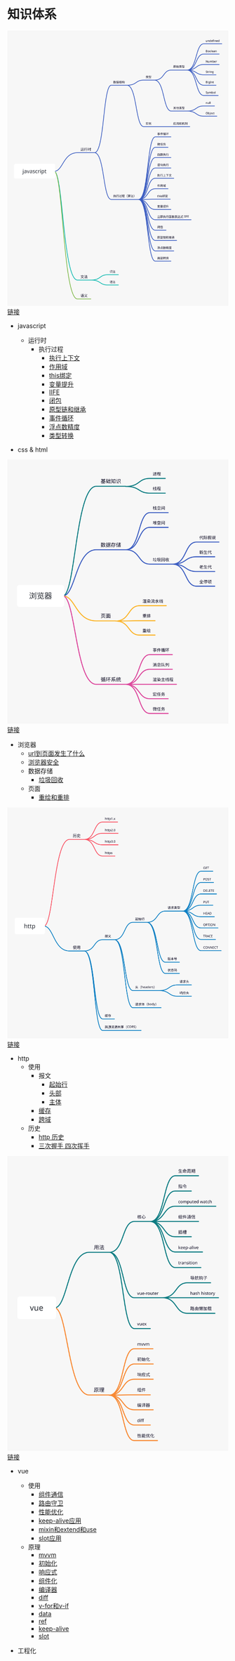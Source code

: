 # 知识体系

![javascript](./img/javascript.svg)
[链接](https://www.processon.com/mindmap/60e66dc01efad457654f9198)

- javascript
    * 运行时
        + 执行过程
            * [执行上下文](./js/execution_context.md)
            * [作用域](./js/scope.md)
            * [this绑定](./js/this.md)
            * [变量提升](./js/hoisting.md)
            * [IIFE](./js/IIFE.md)
            * [闭包](./js/closure.md)
            * [原型链和继承](./js/prototype.md)
            * [事件循环](./js/event_loop.md)
            * [浮点数精度](./js/float.md)
            * [类型转换](./js/conversion.md)

- css & html

![浏览器](./img/browser.svg)
[链接](https://www.processon.com/mindmap/6108212e1e0853337b1678d6)

- 浏览器
    * [url到页面发生了什么](./browser/url_page.md)
    * [浏览器安全](./browser/security.md)
    * 数据存储
        + [垃圾回收](./browser/garbage_collection.md)
    * 页面
        + [重绘和重排](./browser/repaint_reflow.md)

![http](./img/http.svg)
[链接](https://www.processon.com/mindmap/60eba6ac1e08530964183b2b)

- http
    * 使用
        + 报文
            * [起始行](./http/first_line.md)
            * [头部](./http/headers.md)
            * [主体](./http/body.md)
        + [缓存](./http/cache.md)
        + [跨域](./http/cross-domain.md)
    * 历史
        + [http 历史](./http/history.md)
        + [三次握手 四次挥手](./http/three_way_handshake.md)

![vue](./img/vue.svg)
[链接](https://www.processon.com/mindmap/60eedb4d1e085306ea6da81b)
- vue
    * 使用
        + [组件通信](./vue/component_communicate.md)
        + [路由守卫](./vue/navigation_guards.md)
        + [性能优化](./vue/performance_optimizing.md)
        + [keep-alive应用](./vue/keep_alive_apply.md)
        + [mixin和extend和use](./vue/mixin_extend_use.md)
        + [slot应用](./vue/slot_apply.md)
    * 原理
        + [mvvm](./vue/mvvm.md)
        + [初始化](./vue/init.md)
        + [响应式](./vue/reactivity.md)
        + [组件化](./vue/component.md)
        + [编译器](./vue/compiler.md)
        + [diff](./vue/diff.md)
        + [v-for和v-if](./vue/vfor_vif.md)
        + [data](./vue/data.md)
        + [ref](./vue/ref.md)
        + [keep-alive](./vue/keep_alive.md)
        + [slot](./vue/slot.md)

- 工程化

